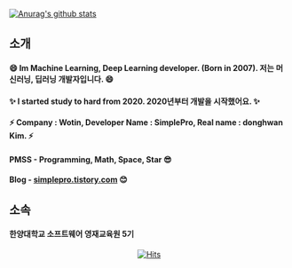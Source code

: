 [![Anurag's github stats](https://github-readme-stats.vercel.app/api?username=simplepro&hide=contribs,prs&show_icons=true)](https://github.com/simplepro/)  

소개
----------
#### 😄 Im Machine Learning, Deep Learning developer. (Born in 2007). 저는 머신러닝, 딥러닝 개발자입니다. 😄  
#### ✨ I started study to hard from 2020. 2020년부터 개발을 시작했어요. ✨
#### ⚡ Company : Wotin, Developer Name : SimplePro, Real name : donghwan Kim. ⚡
#### PMSS - Programming, Math, Space, Star 😎
#### Blog - [simplepro.tistory.com](https://simplepro.tistory.com)  😊

소속
-------
#### 한양대학교 소프트웨어 영재교육원 5기

 <div align=center>
 
  [![Hits](https://hits.seeyoufarm.com/api/count/incr/badge.svg?url=https://github.com/simplepro)](https://github.com/simplepro) 
  </div>


<!--
**Wotin/Wotin** is a ✨ _special_ ✨ repository because its `README.md` (this file) appears on your GitHub profile.

Here are some ideas to get you started:

- 🔭 I’m currently working on ...
- 🌱 I’m currently learning ...
- 👯 I’m looking to collaborate on ...
- 🤔 I’m looking for help with ...
- 💬 Ask me about ...
- 📫 How to reach me: ...
- 😄 Pronouns: ...
- ⚡ Fun fact: ...
-->

